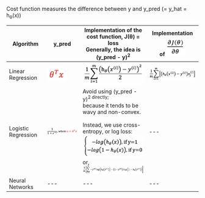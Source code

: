 Cost function measures the difference between y and y_pred (= y_hat = h<sub>θ</sub>(x))

Algorithm | y_pred | Implementation of the cost function, J(θ) = loss<br/>Generally, the idea is (y_pred - y)<sup>2</sup> | Implementation of <img src="./images/partial_derivative.png" width="50px">
--- | --- | --- | ---
Linear Regression | <img src="./images/y_hat_linear_regression.png" width="50px"> | <img src="./images/cost_function_linear_regression.png" width="180px"> | <img src="./images/gradient_of_cost_function_linear_regression.png" width="180px">
Logistic Regression | <img src="./images/y_hat_logistic_regression.png" width="200px"> | Avoid using (y_pred - y)<sup>2 directly;</sup><br/>because it tends to be wavy and non-convex.<br/><br/>Instead, we use cross-entropy, or log loss:<br/><img src="./images/cost_function_logistic_regression_idea.png" width="200px"><br/>or,<br/><img src="./images/cost_function_logistic_regression_implementation.png" width="350px"> | ---
Neural Networks | --- | --- | ---

